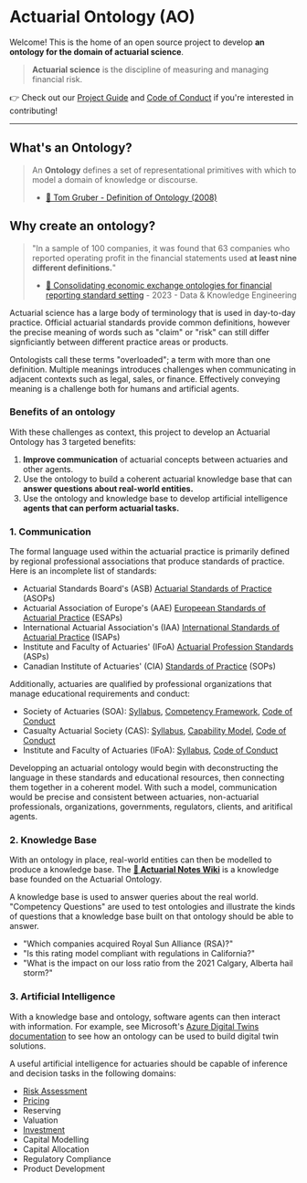 # Actuarial Ontology (AO)
Welcome! This is the home of an open source project to develop **an ontology for the domain of actuarial science**.



> **Actuarial science** is the discipline of measuring and managing financial risk.
>

👉 Check out our [Project Guide](https://github.com/Actuarial-Notes/Actuarial-Ontology/blob/main/Project%20Guide.md) and [Code of Conduct](https://github.com/Actuarial-Notes/Actuarial-Ontology/blob/main/Code%20of%20Conduct.md) if you're interested in contributing!

---

## What's an Ontology?
> An **Ontology** defines a set of representational primitives with which to model a domain of knowledge or discourse.
> - [📄 Tom Gruber - Definition of Ontology (2008)](https://tomgruber.org/writing/definition-of-ontology/)
>




## Why create an ontology?
> "In a sample of 100 companies, it was found that 63 companies who reported operating profit in the financial statements used **at least nine different definitions.**"
> - [📄 Consolidating economic exchange ontologies for financial reporting standard setting](https://www.sciencedirect.com/science/article/pii/S0169023X23000083#fn2) - 2023 - Data & Knowledge Engineering

Actuarial science has a large body of terminology that is used in day-to-day practice. Official actuarial standards provide common definitions, however the precise meaning of words such as "claim" or "risk" can still differ signficiantly between different practice areas or products.

Ontologists call these terms "overloaded"; a term with more than one definition. Multiple meanings introduces challenges when communicating in adjacent contexts such as legal, sales, or finance. Effectively conveying meaning is a challenge both for humans and artificial agents.

### Benefits of an ontology
With these challenges as context, this project to develop an Actuarial Ontology has 3 targeted benefits:
1. **Improve communication** of actuarial concepts between actuaries and other agents.
2. Use the ontology to build a coherent actuarial knowledge base that can **answer questions about real-world entities.**
3. Use the ontology and knowledge base to develop artificial intelligence **agents that can perform actuarial tasks.**


### 1. Communication
The formal language used within the actuarial practice is primarily defined by regional professional associations that produce standards of practice. Here is an incomplete list of standards:

- Actuarial Standards Board's (ASB) [Actuarial Standards of Practice ](http://www.actuarialstandardsboard.org/standards-of-practice/) (ASOPs)
- Actuarial Association of Europe's (AAE) [Europeean Standards of Actuarial Practice](https://actuary.eu/about-the-aae/european-standards-of-actuarial-practice/) (ESAPs)
- International Actuarial Association's (IAA) [International Standards of Actuarial Practice](https://www.actuaries.org/iaa/IAA/Publications/ISAPs/IAA/Publications/05ISAPs.aspx?hkey=334b21a7-a3ac-4e0e-8294-3cbc755ab14a) (ISAPs)
- Institute and Faculty of Actuaries' (IFoA) [Actuarial Profession Standards](https://actuaries.org.uk/standards/standards-and-guidance/professional-standards-directory/) (ASPs)
- Canadian Institute of Actuaries' (CIA) [Standards of Practice](https://www.cia-ica.ca/publications/standards-of-practice) (SOPs) 

Additionally, actuaries are qualified by professional organizations that manage educational requirements and conduct: 
- Society of Actuaries (SOA): [Syllabus](https://www.soa.org/education/exam-req/edu-fsa-req/), [Competency Framework](https://www.soa.org/professional-development/competency-framework/), [Code of Conduct](https://www.soa.org/about/governance/about-code-of-professional-conduct/)
- Casualty Actuarial Society (CAS): [Syllabus](https://www.casact.org/credential-requirements), [Capability Model](https://www.casact.org/professional-education/cas-capability-model), [Code of Conduct](https://www.casact.org/exams-admissions/resources/principles-and-policies-candidates)
- Institute and Faculty of Actuaries (IFoA): [Syllabus](https://actuaries.org.uk/curriculum/), [Code of Conduct](https://actuaries.org.uk/media/p3vdcokt/actuaries-code-v3-1.pdf)

Developping an actuarial ontology would begin with deconstructing the language in these standards and educational resources, then connecting them together in a coherent model. With such a model, communication would be precise and consistent between actuaries, non-actuarial professionals, organizations, governments, regulators, clients, and aritifical agents.

### 2. Knowledge Base
With an ontology in place, real-world entities can then be modelled to produce a knowledge base. The [**🧠 Actuarial Notes Wiki**](https://wiki.actuarialnotes.com/Actuarial+Notes+Wiki) is a knowledge base founded on the Actuarial Ontology.

A knowledge base is used to answer queries about the real world. "Competency Questions" are used to test ontologies and illustrate the kinds of questions that a knowledge base built on that ontology should be able to answer.
- "Which companies acquired Royal Sun Alliance (RSA)?"
- "Is this rating model compliant with regulations in California?"
- "What is the impact on our loss ratio from the 2021 Calgary, Alberta hail storm?"


### 3. Artificial Intelligence
With a knowledge base and ontology, software agents can then interact with information. For example, see Microsoft's [Azure Digital Twins documentation](https://learn.microsoft.com/en-us/azure/digital-twins/concepts-ontologies) to see how an ontology can be used to build digital twin solutions.

A useful artificial intelligence for actuaries should be capable of inference and decision tasks in the following domains:
- [Risk Assessment](https://wiki.actuarialnotes.com/Tools/Techniques/Risk+Assessment)
- [Pricing](https://wiki.actuarialnotes.com/Tools/Techniques/Insurance+Pricing)
- Reserving
- Valuation
- [Investment](https://wiki.actuarialnotes.com/Concepts/Investment#Determining+Value)
- Capital Modelling
- Capital Allocation
- Regulatory Compliance
- Product Development

